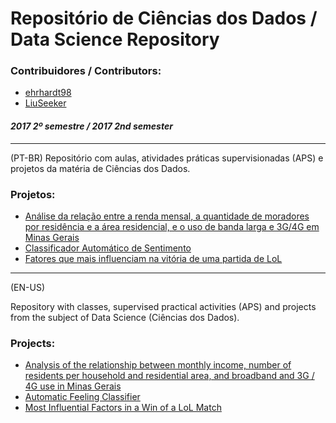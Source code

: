 # Repositório de Ciências dos Dados /<br/>Data Science Repository

### Contribuidores / Contributors:
- [ehrhardt98](https://github.com/ehrhardt98)
- [LiuSeeker](https://github.com/LiuSeeker)

#### *2017 2º semestre / 2017 2nd semester*
---

(PT-BR)
Repositório com aulas, atividades práticas supervisionadas (APS) e projetos da matéria de Ciências dos Dados.

### Projetos:
- [Análise da relação entre a renda mensal, a quantidade de moradores por residência e a área residencial, e o uso de banda larga e 3G/4G em Minas Gerais](https://github.com/LiuSeeker/CieDados/tree/master/Projeto%201)
- [Classificador Automático de Sentimento](https://github.com/LiuSeeker/CieDados/tree/master/Projeto2)
- [Fatores que mais influenciam na vitória de uma partida de LoL](https://github.com/LiuSeeker/CieDados/tree/master/Projeto%203)

---

(EN-US)

Repository with classes, supervised practical activities (APS) and projects from the subject of Data Science (Ciências dos Dados).

### Projects:
- [Analysis of the relationship between monthly income, number of residents per household and residential area, and broadband and 3G / 4G use in Minas Gerais](https://github.com/LiuSeeker/CieDados/tree/master/Projeto%201)
- [Automatic Feeling Classifier](https://github.com/LiuSeeker/CieDados/tree/master/Projeto2)
- [Most Influential Factors in a Win of a LoL Match](https://github.com/LiuSeeker/CieDados/tree/master/Projeto%203)
